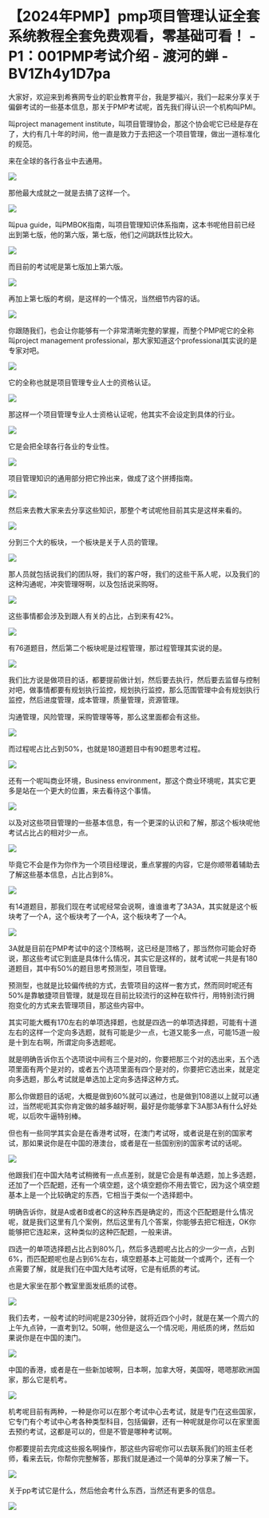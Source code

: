 # 【2024年PMP】pmp项目管理认证全套系统教程全套免费观看，零基础可看！ - P1：001PMP考试介绍 - 渡河的蝉 - BV1Zh4y1D7pa

大家好，欢迎来到希赛网专业的职业教育平台，我是罗福兴，我们一起来分享关于偏僻考试的一些基本信息，那关于PMP考试呢，首先我们得认识一个机构叫PMI。

叫project management institute，叫项目管理协会，那这个协会呢它已经是存在了，大约有几十年的时间，他一直是致力于去把这一个项目管理，做出一道标准化的规范。

来在全球的各行各业中去通用。

![](img/03fe2af0aa39a0e13f2e57d8171cd8f0_1.png)

那他最大成就之一就是去搞了这样一个。

![](img/03fe2af0aa39a0e13f2e57d8171cd8f0_3.png)

叫pua guide，叫PMBOK指南，叫项目管理知识体系指南，这本书呢他目前已经出到第七版，他的第六版，第七版，他们之间跳跃性比较大。



![](img/03fe2af0aa39a0e13f2e57d8171cd8f0_5.png)

而目前的考试呢是第七版加上第六版。

![](img/03fe2af0aa39a0e13f2e57d8171cd8f0_7.png)

再加上第七版的考纲，是这样的一个情况，当然细节内容的话。

![](img/03fe2af0aa39a0e13f2e57d8171cd8f0_9.png)

你跟随我们，也会让你能够有一个非常清晰完整的掌握，而整个PMP呢它的全称叫project management professional，那大家知道这个professional其实说的是专家对吧。



![](img/03fe2af0aa39a0e13f2e57d8171cd8f0_11.png)

它的全称也就是项目管理专业人士的资格认证。

![](img/03fe2af0aa39a0e13f2e57d8171cd8f0_13.png)

那这样一个项目管理专业人士资格认证呢，他其实不会设定到具体的行业。

![](img/03fe2af0aa39a0e13f2e57d8171cd8f0_15.png)

它是会把全球各行各业的专业性。

![](img/03fe2af0aa39a0e13f2e57d8171cd8f0_17.png)

项目管理知识的通用部分把它拎出来，做成了这个拼搏指南。

![](img/03fe2af0aa39a0e13f2e57d8171cd8f0_19.png)

然后来去教大家来去分享这些知识，那整个考试呢他目前其实是这样来看的。

![](img/03fe2af0aa39a0e13f2e57d8171cd8f0_21.png)

分到三个大的板块，一个板块是关于人员的管理。

![](img/03fe2af0aa39a0e13f2e57d8171cd8f0_23.png)

那人员就包括说我们的团队呀，我们的客户呀，我们的这些干系人呢，以及我们的这种沟通呢，冲突管理呀啊，以及包括说采购呀。



![](img/03fe2af0aa39a0e13f2e57d8171cd8f0_25.png)

这些事情都会涉及到跟人有关的占比，占到来有42%。

![](img/03fe2af0aa39a0e13f2e57d8171cd8f0_27.png)

有76道题目，然后第二个板块呢是过程管理，那过程管理其实说的是。

![](img/03fe2af0aa39a0e13f2e57d8171cd8f0_29.png)

我们比方说是做项目的话，都要提前做计划，然后要去执行，然后要去监督与控制对吧，做事情都要有规划执行监控，规划执行监控，那么范围管理中会有规划执行监控，然后进度管理，成本管理，质量管理，资源管理。

沟通管理，风险管理，采购管理等等，那么这里面都会有这些。

![](img/03fe2af0aa39a0e13f2e57d8171cd8f0_31.png)

而过程呢占比占到50%，也就是180道题目中有90题思考过程。

![](img/03fe2af0aa39a0e13f2e57d8171cd8f0_33.png)

还有一个呢叫商业环境，Business environment，那这个商业环境呢，其实它更多是站在一个更大的位置，来去看待这个事情。



![](img/03fe2af0aa39a0e13f2e57d8171cd8f0_35.png)

以及对这些项目管理的一些基本信息，有一个更深的认识和了解，那这个板块呢他考试占比占的相对少一点。

![](img/03fe2af0aa39a0e13f2e57d8171cd8f0_37.png)

毕竟它不会是作为你作为一个项目经理说，重点掌握的内容，它是你顺带着辅助去了解这些基本信息，占比占到8%。



![](img/03fe2af0aa39a0e13f2e57d8171cd8f0_39.png)

有14道题目，那我们现在考试呢经常会说啊，谁谁谁考了3A3A，其实就是这个板块考了一个A，这个板块考了一个A，这个板块考了一个A。



![](img/03fe2af0aa39a0e13f2e57d8171cd8f0_41.png)

3A就是目前在PMP考试中的这个顶格啊，这已经是顶格了，那当然你可能会好奇说，那这些考试它到底是具体什么情况，其实它是这样的，就考试呢一共是有180道题目，其中有50%的题目思考预测型，项目管理。

预测型，也就是比较偏传统的方式，去管项目的这样一套方式，然而同时呢还有50%是靠敏捷项目管理，就是现在目前比较流行的这种在软件行，用特别流行拥抱变化的方式来去管理项目，那这些内容中。

其实可能大概有170左右的单项选择题，也就是四选一的单项选择题，可能有十道左右的这样一个定向多选题，就有可能是少一点，七道又能多一点，可能15道一般是十到左右啊，所谓定向多选题呢。

就是明确告诉你五个选项说中间有三个是对的，你要把那三个对的选出来，五个选项里面有两个是对的，或者五个选项里面有四个是对的，你要把它选出来，就是定向多选题，那么考试就是单选加上定向多选择这种方式。

那么你做题目的话呢，大概是做到60%就可以通过，也是做到108道以上就可以通过，当然呢呃其实你肯定做的越多越好啊，最好是你能够拿下3A那3A有什么好处呢，以后吹牛逼特别棒。

但也有一些同学其实会是在香港考试呀，在澳门考试呀，或者说是在别的国家考试，那如果说你是在中国的港澳台，或者是在一些国别别的国家考试的话呢。



![](img/03fe2af0aa39a0e13f2e57d8171cd8f0_43.png)

他跟我们在中国大陆考试稍微有一点点差别，就是它会是有单选题，加上多选题，还加了一个匹配题，还有一个填空题，这个填空题你不用去管它，因为这个填空题基本上是一个比较确定的东西，它相当于类似一个选择题中。

明确告诉你，就是A或者B或者C的这种东西是确定的，而这个匹配题是什么情况呢，就是我们这里有几个案例，然后这里有几个答案，你能够去把它相连，OK你能够把它连起来，这种类似的这种匹配题，一般来讲。

四选一的单项选择题占比占到80%几，然后多选题呢占比占的少一少一点，占到6%，而匹配题呢也是占到6%左右，填空题基本上可能就一个或两个，还有一个点需要了解，就是我们在中国大陆考试呀，它是有纸质的考试。

也是大家坐在那个教室里面发纸质的试卷。

![](img/03fe2af0aa39a0e13f2e57d8171cd8f0_45.png)

我们去考，一般考试的时间呢是230分钟，就将近四个小时，就是在某一个周六的上午九点钟，一直考到12。50啊，他但是这么一个情况呃，用纸质的烤，然后如果说你是在中国的澳门。



![](img/03fe2af0aa39a0e13f2e57d8171cd8f0_47.png)

中国的香港，或者是在一些新加坡啊，日本啊，加拿大呀，美国呀，嗯嗯那欧洲国家，那么它是机考。

![](img/03fe2af0aa39a0e13f2e57d8171cd8f0_49.png)

机考呢目前有两种，一种是你可以在那个考试中心去考试，就是专门在这些国家，它专门有个考试中心考各种类型科目，包括偏僻，还有一种呢就是你可以在家里面去预约考试，这都是可以的，但是不管是哪种考试啊。

你都要提前去完成这些报名啊操作，那这些内容呢你可以去联系我们的班主任老师，看来去玩，你帮你完整解答，那我们就是通过一个简单的分享来了解一下。



![](img/03fe2af0aa39a0e13f2e57d8171cd8f0_51.png)

关于pp考试它是什么，然后他会考什么东西，当然还有更多的信息。

![](img/03fe2af0aa39a0e13f2e57d8171cd8f0_53.png)